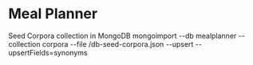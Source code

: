 # Meal Planner

Seed Corpora collection in MongoDB
mongoimport --db mealplanner --collection corpora --file <your-file-path>/db-seed-corpora.json --upsert --upsertFields=synonyms